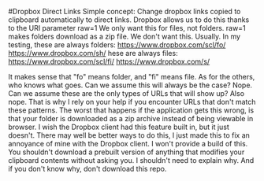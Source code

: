 #Dropbox Direct Links
Simple concept: Change dropbox links copied to clipboard automatically to direct links. Dropbox allows us to do this thanks to the URI parameter raw=1
We only want this for files, not folders. raw=1 makes folders download as a zip file. We don't want this. Usually.
In my testing, these are always folders:
https://www.dropbox.com/scl/fo/
https://www.dropbox.com/sh/
hese are always files:
https://www.dropbox.com/scl/fi/
https://www.dropbox.com/s/

It makes sense that "fo" means folder, and "fi" means file. As for the others, who knows what goes.
Can we assume this will always be the case? Nope.
Can we assume these are the only types of URLs that will show up? Also nope.
That is why I rely on your help if you encounter URLs that don't match these patterns.
The worst that happens if the application gets this wrong, is that your folder is downloaded as a zip archive instead of being viewable in browser.
I wish the Dropbox client had this feature built in, but it just doesn't.
There may well be better ways to do this, I just made this to fix an annoyance of mine with the Dropbox client.
I won't provide a build of this.
You shouldn't download a prebuilt version of anything that modifies your clipboard contents without asking you.
I shouldn't need to explain why. And if you don't know why, don't download this repo.
